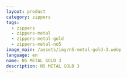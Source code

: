 ```yaml
---
layout: product
category: zippers
tags:
  - zippers
  - zippers-metal
  - zippers-metal-gold
  - zippers-metal-no5
image_main: /assets/img/n5-metal-gold-3.webp
language: en
name: N5 METAL GOLD 3
description: N5 METAL GOLD 3
---
```

